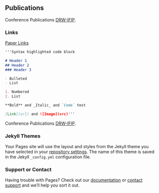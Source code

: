 ## Publications

Conference Publications [DRW-IFIP](https://ifip.byu.edu/2020/DRW2020_paper_9.pdf).

### Links

[Paper Links](https://ifip.byu.edu/2020/DRW2020_paper_9.pdf)

```markdown
'''Syntax highlighted code block

# Header 1
## Header 2
### Header 3

- Bulleted
- List

1. Numbered
2. List

**Bold** and _Italic_ and `Code` text

[Link](url) and ![Image](src)'''
```

Conference Publications [DRW-IFIP](https://ifip.byu.edu/2020/DRW2020_paper_9.pdf).

### Jekyll Themes

Your Pages site will use the layout and styles from the Jekyll theme you have selected in your [repository settings](https://github.com/prsbhatt/prsbhatt.github.io/settings). The name of this theme is saved in the Jekyll `_config.yml` configuration file.

### Support or Contact

Having trouble with Pages? Check out our [documentation](https://docs.github.com/categories/github-pages-basics/) or [contact support](https://github.com/contact) and we’ll help you sort it out.
